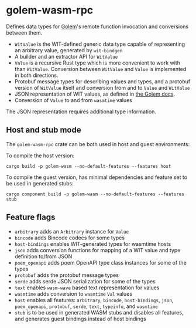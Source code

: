 # golem-wasm-rpc

Defines data types for [Golem](https://golem.cloud)'s remote function invocation and conversions between them.

- `WitValue` is the WIT-defined generic data type capable of representing an arbitrary value, generated by `wit-bindgen`
- A builder and an extractor API for `WitValue`
- `Value` is a recursive Rust type which is more convenient to work with than `WitValue`. Conversion between `WitValue` and `Value` is implemented in both directions.
- Protobuf message types for describing values and types, and a protobuf version of `WitValue` itself and conversion from and to `Value` and `WitValue`
- JSON representation of WIT values, as defined in [the Golem docs](https://learn.golem.cloud/docs/template-interface).
- Conversion of `Value` to and from `wasmtime` values

The JSON representation requires additional type information.

## Host and stub mode

The `golem-wasm-rpc` crate can be both used in host and guest environments:

To compile the host version:

```shell
cargo build -p golem-wasm --no-default-features --features host
```

To compile the guest version, has minimal dependencies and feature set to be used in generated stubs:

```shell
cargo component build -p golem-wasm --no-default-features --features stub
```

## Feature flags
- `arbitrary` adds an `Arbitrary` instance for `Value`
- `bincode` adds Bincode codecs for some types
- `host-bindings` enables WIT-generated types for wasmtime hosts
- `json` adds conversion functions for mapping of a WIT value and type definition to/from JSON
- `poem_openapi` adds poem OpenAPI type class instances for some of the types
- `protobuf` adds the protobuf message types
- `serde` adds serde JSON serialization for some of the types
- `text` enables `wasm-wave` based text representation for values
- `wasmtime` adds conversion to `wasmtime` `Val` values
- `host` enables all features: `arbitrary`, `bincode`, `host-bindings`, `json`, `poem_openapi`, `protobuf`, `serde`, `text`, `typeinfo`, and `wasmtime`
- `stub` is to be used in generated WASM stubs and disables all features, and generates guest bindings instead of host bindings
